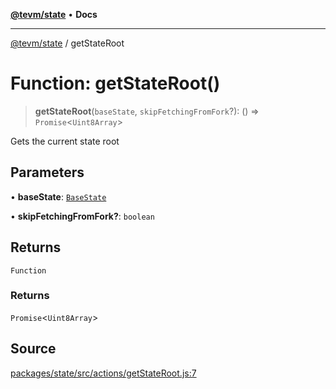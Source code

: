 [**@tevm/state**](../README.md) • **Docs**

***

[@tevm/state](../globals.md) / getStateRoot

# Function: getStateRoot()

> **getStateRoot**(`baseState`, `skipFetchingFromFork`?): () => `Promise`\<`Uint8Array`\>

Gets the current state root

## Parameters

• **baseState**: [`BaseState`](../type-aliases/BaseState.md)

• **skipFetchingFromFork?**: `boolean`

## Returns

`Function`

### Returns

`Promise`\<`Uint8Array`\>

## Source

[packages/state/src/actions/getStateRoot.js:7](https://github.com/evmts/tevm-monorepo/blob/main/packages/state/src/actions/getStateRoot.js#L7)
